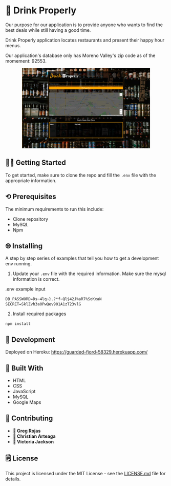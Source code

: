 # :beer: Drink Properly

Our purpose for our application is to provide anyone who wants to find the best deals while still having a good time.

Drink Properly application locates restaurants and present their happy hour menus.

Our application's database only has Moreno Valley's zip code as of the momement: 92553.

<p align="center">
<img 
     src="public/img/drinkproperly.jpg" 
     width="400">
</p>


## 👨‍💻 **Getting Started**

To get started, make sure to clone the repo and fill the `.env` file with the appropriate information.

## ⟲ **Prerequisites**

The minimum requirements to run this include:

- Clone repository
- MySQL
- Npm


## 🌐 **Installing**

A step by step series of examples that tell you how to get a development env running.

1. Update your `.env` file with the required information. Make sure the mysql information is correct. 

.env example input
```
DB_PASSWORD=Ds~4lq~}.?*f~Ql$42J%aR7%SoKxaN
SECRET=SklZvh3a0PwQev901A1zT23vlG
```

2. Install required packages

```
npm install

```
## 📓 **Development**

Deployed on Heroku: https://guarded-fjord-58329.herokuapp.com/

## 🔨 **Built With**

* HTML
* CSS
* JavaScript
* MySQL
* Google Maps

## 🤝 **Contributing**

* **👤 Greg Rojas**
* **👤 Christian Arteaga**
* **👤 Victoria Jackson**

## 🗒 **License**

This project is licensed under the MIT License - see the [LICENSE.md](LICENSE.md) file for details.
